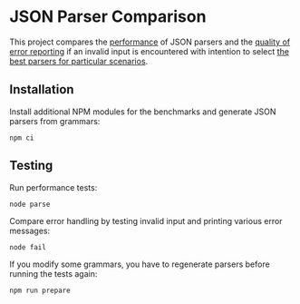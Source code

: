# JSON Parser Comparison

This project compares the [performance] of JSON parsers and the [quality of error reporting] if an invalid input is encountered with intention to select [the best parsers for particular scenarios].

## Installation

Install additional NPM modules for the benchmarks and generate JSON parsers from grammars:

    npm ci

## Testing

Run performance tests:

    node parse

Compare error handling by testing invalid input and printing various error messages:

    node fail

If you modify some grammars, you have to regenerate parsers before running the tests again:

    npm run prepare

[performance]: ./results/performance.md
[quality of error reporting]: ./results/errorReportingQuality.md
[the best parsers for particular scenarios]: ./results/evaluation.md

